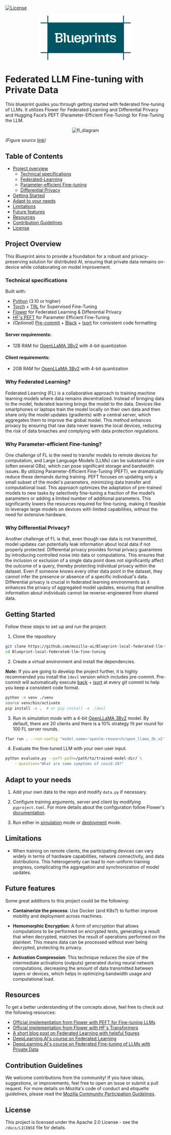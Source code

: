 [![License](https://img.shields.io/badge/License-Apache_2.0-blue.svg)](https://opensource.org/licenses/Apache-2.0)

<p align="center"><img src="./docs/images/Blueprints-logo.png" width="300" alt="blueprints_logo"/></p>

# Federated LLM Fine-tuning with Private Data

This blueprint guides you through getting started with federated fine-tuning of LLMs. It utilizes Flower for Federated Learning and Differential Privacy and Hugging Face’s PEFT (Parameter-Efficient Fine-Tuning) for Fine-Tuning the LLM.

<p align="center"><img src="https://www.dailydoseofds.com/content/images/size/w600/format/webp/2023/11/federated-gif.gif"  alt="fl_diagram"/></p>


_(Figure source [link](https://www.dailydoseofds.com/federated-learning-a-critical-step-towards-privacy-preserving-machine-learning/))_

## Table of Contents

* [Project overview](#project-overview)
  * [Technical specifications](#technical-specifications)
  * [Federated-Learning](#federated-learning)
  * [Parameter-efficient Fine-tuning](#parameter-efficient-fine-tuning)
  * [Differential Privacy](#differential-privacy)
* [Getting Started](#getting-started)
* [Adapt to your needs](#adapt-to-your-needs)
* [Limitations](#limitations)
* [Future features](#future-features)
* [Resources](#resources)
* [Contribution Guidelines](#contribution-guidelines)
* [License](#license)


## Project Overview

This Blueprint aims to provide a foundation for a robust and privacy-preserving solution for distributed AI, ensuring that private data remains on-device while collaborating on model improvement. 

### Technical specifications

Built with:
- [Python](https://www.python.org/) (3.10 or higher)
- [Torch](https://pytorch.org/) + [TRL](https://github.com/huggingface/trl) for Supervised Fine-Tuning
- [Flower](https://github.com/adap/flower) for Federated Learning & Differential Privacy
- [HF's PEFT](https://github.com/huggingface/peft) for Parameter Efficient Fine-Tuning
- _(Optional)_ [Pre-commit](https://github.com/pre-commit/pre-commit) + [Black](https://black.readthedocs.io/en/stable/) + [Isort](https://github.com/PyCQA/isort) for consistent code formatting

#### Server requirements:
- 12B RAM for [OpenLLaMA 3Bv2](https://huggingface.co/openlm-research/open_llama_3b_v2) with 4-bit quantization

#### Client requirements:
- 2GB RAM for [OpenLLaMA 3Bv2](https://huggingface.co/openlm-research/open_llama_3b_v2) with 4-bit quantization

### Why Federated Learning?

Federated Learning (FL) is a collaborative approach to training machine learning models where data remains decentralized. Instead of bringing data to the model, federated learning brings the model to the data. Devices like smartphones or laptops train the model locally on their own data and then share only the model updates (gradients) with a central server, which aggregates them to improve the global model. This method enhances privacy by ensuring that raw data never leaves the local devices, reducing the risk of data breaches and complying with data protection regulations.

### Why Parameter-efficient Fine-tuning?

One challenge of FL is the need to transfer models to remote devices for computation, and Large Language Models (LLMs) can be substantial in size (often several GBs), which can pose significant storage and bandwidth issues. By utilizing Parameter-Efficient Fine-Tuning (PEFT), we dramatically reduce these demands during training. PEFT focuses on updating only a small subset of the model's parameters, minimizing data transfer and computational load. This approach optimizes the adaptation of pre-trained models to new tasks by selectively fine-tuning a fraction of the model’s parameters or adding a limited number of additional parameters. This significantly lowers the resources required for fine-tuning, making it feasible to leverage large models on devices with limited capabilities, without the need for extensive hardware.

### Why Differential Privacy?

Another challenge of FL is that, even though raw data is not transmitted, model updates can potentially leak information about local data if not properly protected. Differential privacy provides formal privacy guarantees by introducing controlled noise into data or computations. This ensures that the inclusion or exclusion of a single data point does not significantly affect the outcome of a query, thereby protecting individual privacy within the dataset. Even if someone knows every other data point in the dataset, they cannot infer the presence or absence of a specific individual's data. Differential privacy is crucial in federated learning environments as it enhances the privacy of aggregated model updates, ensuring that sensitive information about individuals cannot be reverse-engineered from shared data.

## Getting Started


Follow these steps to set up and run the project:

1. Clone the repository

```bash   
git clone https://github.com/mozilla-ai/Blueprint-local-federated-llm-fine-tuning.git
cd Blueprint-local-federated-llm-fine-tuning
```

2. Create a virtual environment and install the dependencies. 

**_Note:_** If you are going to develop the project further, it is highly recommended you install the `[dev]` version which includes pre-commit. Pre-commit will automatically execute [back](https://black.readthedocs.io/en/stable/) + [isort](https://github.com/PyCQA/isort) at every git commit to help you keep a consistent code format.


```bash
python -m venv ./venv
source venv/bin/activate
pip install -e .  # or pip install -e .[dev]
```

3. Run in _simulation mode_ with a 4-bit [OpenLLaMA 3Bv2](https://huggingface.co/openlm-research/open_llama_3b_v2) model. By default, there are 20 clients and there is a 10% strategy fit per round for 100 FL server rounds.

```bash
flwr run . --run-config "model.name='openlm-research/open_llama_3b_v2' model.quantization=4"
```

4. Evaluate the fine-tuned LLM with your own user input.


```bash
python evaluate.py --peft-path=/path/to/trained-model-dir/ \
    --question="What are some symptoms of covid-19?"
```


## Adapt to your needs

1. Add your own data to the repo and modify `data.py` if necessary.

2. Configure training arguments, server and client by modifying `pyproject.toml`. For more details about the configuration follow Flower's [documentation](https://flower.ai/docs/framework/how-to-configure-clients.html).

3. Run either in [simulation](https://flower.ai/docs/framework/how-to-run-simulations.html) mode or [deployment](https://flower.ai/docs/framework/explanation-flower-architecture.html) mode.

## Limitations

- When training on remote clients, the participating devices can vary widely in terms of hardware capabilities, network connectivity, and data distributions. This heterogeneity can lead to non-uniform training progress, complicating the aggregation and synchronization of model updates.

## Future features

Some great additions to this project could be the following:

- **Containerize the process**: Use Docker (and K8s?) to further improve mobility and deployment across machines.

- **Homomorphic Encryption**: A form of encryption that allows computations to be performed on encrypted texts, generating a result that when decrypted, matches the result of operations performed on the plaintext. This means data can be processed without ever being decrypted, protecting its privacy.

- **Activation Compression**: This technique reduces the size of the intermediate activations (outputs) generated during neural network computations, decreasing the amount of data transmitted between layers or devices, which helps in optimizing bandwidth usage and computational load.

## Resources

To get a better understanding of the concepts above, feel free to check out the following resources:

- [Official implementation from Flower with PEFT for Fine-tuning LLMs](https://github.com/adap/flower/tree/main/examples/flowertune-llm)
- [Official implementation from Flower with HF's Transformers](https://flower.ai/docs/framework/tutorial-quickstart-huggingface.html)
- [A short blog post on Federated Learning with helpful figures](https://www.dailydoseofds.com/federated-learning-a-critical-step-towards-privacy-preserving-machine-learning/)
- [DeepLearning.AI's course on Federated Learning](https://learn.deeplearning.ai/courses/intro-to-federated-learning/lesson/1/introduction)
- [DeepLearning.AI's course on Federated Fine-tuning of LLMs with Private Data](https://learn.deeplearning.ai/courses/intro-to-federated-learning-c2/lesson/1/introduction)

## Contribution Guidelines

We welcome contributions from the community! If you have ideas, suggestions, or improvements, feel free to open an issue or submit a pull request.
For more details on Mozilla's code of conduct and etiquette guidelines, please read the [Mozilla Community Participation Guidelines](https://www.mozilla.org/about/governance/policies/participation/). 


## License

This project is licensed under the Apache 2.0 License - see the `/docs/LICENSE` file for details.